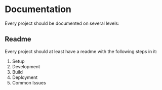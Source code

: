 # Documentation
Every project should be documented on several levels:

## Readme
Every project should at least have a readme with the following steps in it:
1. Setup
2. Development
3. Build
4. Deployment
5. Common Issues

